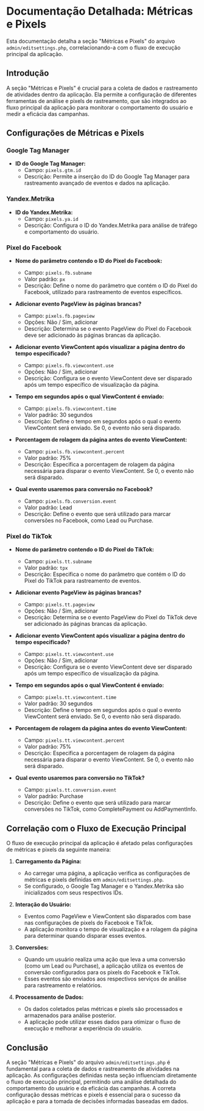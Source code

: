 # Documentação Detalhada: Métricas e Pixels

Esta documentação detalha a seção "Métricas e Pixels" do arquivo `admin/editsettings.php`, correlacionando-a com o fluxo de execução principal da aplicação.

## Introdução

A seção "Métricas e Pixels" é crucial para a coleta de dados e rastreamento de atividades dentro da aplicação. Ela permite a configuração de diferentes ferramentas de análise e pixels de rastreamento, que são integrados ao fluxo principal da aplicação para monitorar o comportamento do usuário e medir a eficácia das campanhas.

## Configurações de Métricas e Pixels

### Google Tag Manager

- **ID do Google Tag Manager:**
  - Campo: `pixels.gtm.id`
  - Descrição: Permite a inserção do ID do Google Tag Manager para rastreamento avançado de eventos e dados na aplicação.

### Yandex.Metrika

- **ID do Yandex.Metrika:**
  - Campo: `pixels.ya.id`
  - Descrição: Configura o ID do Yandex.Metrika para análise de tráfego e comportamento do usuário.

### Pixel do Facebook

- **Nome do parâmetro contendo o ID do Pixel do Facebook:**
  - Campo: `pixels.fb.subname`
  - Valor padrão: `px`
  - Descrição: Define o nome do parâmetro que contém o ID do Pixel do Facebook, utilizado para rastreamento de eventos específicos.

- **Adicionar evento PageView às páginas brancas?**
  - Campo: `pixels.fb.pageview`
  - Opções: Não / Sim, adicionar
  - Descrição: Determina se o evento PageView do Pixel do Facebook deve ser adicionado às páginas brancas da aplicação.

- **Adicionar evento ViewContent após visualizar a página dentro do tempo especificado?**
  - Campo: `pixels.fb.viewcontent.use`
  - Opções: Não / Sim, adicionar
  - Descrição: Configura se o evento ViewContent deve ser disparado após um tempo específico de visualização da página.

- **Tempo em segundos após o qual ViewContent é enviado:**
  - Campo: `pixels.fb.viewcontent.time`
  - Valor padrão: 30 segundos
  - Descrição: Define o tempo em segundos após o qual o evento ViewContent será enviado. Se 0, o evento não será disparado.

- **Porcentagem de rolagem da página antes do evento ViewContent:**
  - Campo: `pixels.fb.viewcontent.percent`
  - Valor padrão: 75%
  - Descrição: Especifica a porcentagem de rolagem da página necessária para disparar o evento ViewContent. Se 0, o evento não será disparado.

- **Qual evento usaremos para conversão no Facebook?**
  - Campo: `pixels.fb.conversion.event`
  - Valor padrão: Lead
  - Descrição: Define o evento que será utilizado para marcar conversões no Facebook, como Lead ou Purchase.

### Pixel do TikTok

- **Nome do parâmetro contendo o ID do Pixel do TikTok:**
  - Campo: `pixels.tt.subname`
  - Valor padrão: `tpx`
  - Descrição: Especifica o nome do parâmetro que contém o ID do Pixel do TikTok para rastreamento de eventos.

- **Adicionar evento PageView às páginas brancas?**
  - Campo: `pixels.tt.pageview`
  - Opções: Não / Sim, adicionar
  - Descrição: Determina se o evento PageView do Pixel do TikTok deve ser adicionado às páginas brancas da aplicação.

- **Adicionar evento ViewContent após visualizar a página dentro do tempo especificado?**
  - Campo: `pixels.tt.viewcontent.use`
  - Opções: Não / Sim, adicionar
  - Descrição: Configura se o evento ViewContent deve ser disparado após um tempo específico de visualização da página.

- **Tempo em segundos após o qual ViewContent é enviado:**
  - Campo: `pixels.tt.viewcontent.time`
  - Valor padrão: 30 segundos
  - Descrição: Define o tempo em segundos após o qual o evento ViewContent será enviado. Se 0, o evento não será disparado.

- **Porcentagem de rolagem da página antes do evento ViewContent:**
  - Campo: `pixels.tt.viewcontent.percent`
  - Valor padrão: 75%
  - Descrição: Especifica a porcentagem de rolagem da página necessária para disparar o evento ViewContent. Se 0, o evento não será disparado.

- **Qual evento usaremos para conversão no TikTok?**
  - Campo: `pixels.tt.conversion.event`
  - Valor padrão: Purchase
  - Descrição: Define o evento que será utilizado para marcar conversões no TikTok, como CompletePayment ou AddPaymentInfo.

## Correlação com o Fluxo de Execução Principal

O fluxo de execução principal da aplicação é afetado pelas configurações de métricas e pixels da seguinte maneira:

1. **Carregamento da Página:**
   - Ao carregar uma página, a aplicação verifica as configurações de métricas e pixels definidas em `admin/editsettings.php`.
   - Se configurado, o Google Tag Manager e o Yandex.Metrika são inicializados com seus respectivos IDs.

2. **Interação do Usuário:**
   - Eventos como PageView e ViewContent são disparados com base nas configurações de pixels do Facebook e TikTok.
   - A aplicação monitora o tempo de visualização e a rolagem da página para determinar quando disparar esses eventos.

3. **Conversões:**
   - Quando um usuário realiza uma ação que leva a uma conversão (como um Lead ou Purchase), a aplicação utiliza os eventos de conversão configurados para os pixels do Facebook e TikTok.
   - Esses eventos são enviados aos respectivos serviços de análise para rastreamento e relatórios.

4. **Processamento de Dados:**
   - Os dados coletados pelas métricas e pixels são processados e armazenados para análise posterior.
   - A aplicação pode utilizar esses dados para otimizar o fluxo de execução e melhorar a experiência do usuário.

## Conclusão

A seção "Métricas e Pixels" do arquivo `admin/editsettings.php` é fundamental para a coleta de dados e rastreamento de atividades na aplicação. As configurações definidas nesta seção influenciam diretamente o fluxo de execução principal, permitindo uma análise detalhada do comportamento do usuário e da eficácia das campanhas. A correta configuração dessas métricas e pixels é essencial para o sucesso da aplicação e para a tomada de decisões informadas baseadas em dados.
